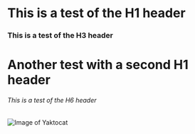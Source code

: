 # This is a test of the H1 header
### This is a test of the H3 header
# Another test with a second H1 header
###### This is a test of the H6 header
![Image of Yaktocat](https://octodex.github.com/images/yaktocat.png)
